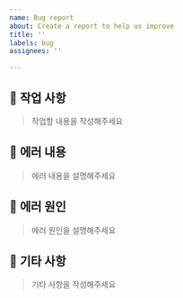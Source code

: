 ```yaml
---
name: Bug report
about: Create a report to help us improve
title: ''
labels: bug
assignees: ''

---
```


## 📑 작업 사항

> 작업할 내용을 작성해주세요

## 📝 에러 내용

> 에러 내용을 설명해주세요

## 👾 에러 원인

> 에러 원인을 설명해주세요

## 🎸 기타 사항

> 기타 사항을 작성해주세요
